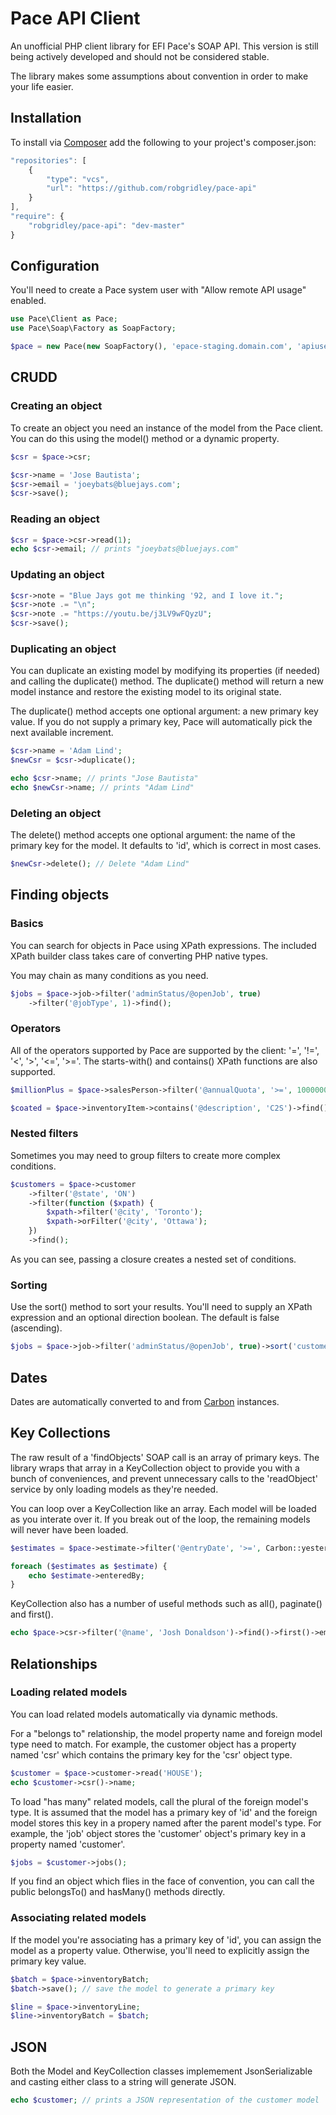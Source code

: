 # Pace API Client

An unofficial PHP client library for EFI Pace's SOAP API. This version is still being actively developed and should not be considered stable.

The library makes some assumptions about convention in order to make your life easier.

## Installation

To install via [Composer](http://getcomposer.org/) add the following to your project's composer.json:

```javascript
"repositories": [
	{
		"type": "vcs",
		"url": "https://github.com/robgridley/pace-api"
	}
],
"require": {
	"robgridley/pace-api": "dev-master"
}
```

## Configuration

You'll need to create a Pace system user with "Allow remote API usage" enabled.

```php
use Pace\Client as Pace;
use Pace\Soap\Factory as SoapFactory;

$pace = new Pace(new SoapFactory(), 'epace-staging.domain.com', 'apiuser', 'apipassword');
```

## CRUDD

### Creating an object

To create an object you need an instance of the model from the Pace client. You can do this using the model() method or a dynamic property.

```php
$csr = $pace->csr;

$csr->name = 'Jose Bautista';
$csr->email = 'joeybats@bluejays.com';
$csr->save();
```

### Reading an object

```php
$csr = $pace->csr->read(1);
echo $csr->email; // prints "joeybats@bluejays.com"
```

### Updating an object

```php
$csr->note = "Blue Jays got me thinking '92, and I love it.";
$csr->note .= "\n";
$csr->note .= "https://youtu.be/j3LV9wFQyzU";
$csr->save();
```

### Duplicating an object

You can duplicate an existing model by modifying its properties (if needed) and calling the duplicate() method. The duplicate() method will return a new model instance and restore the existing model to its original state.

The duplicate() method accepts one optional argument: a new primary key value. If you do not supply a primary key, Pace will automatically pick the next available increment.

```php
$csr->name = 'Adam Lind';
$newCsr = $csr->duplicate();

echo $csr->name; // prints "Jose Bautista"
echo $newCsr->name; // prints "Adam Lind"
```

### Deleting an object

The delete() method accepts one optional argument: the name of the primary key for the model. It defaults to 'id', which is correct in most cases.

```php
$newCsr->delete(); // Delete "Adam Lind"
```

## Finding objects

### Basics

You can search for objects in Pace using XPath expressions. The included XPath builder class takes care of converting PHP native types.

You may chain as many conditions as you need.

```php
$jobs = $pace->job->filter('adminStatus/@openJob', true)
	->filter('@jobType', 1)->find();
```

### Operators

All of the operators supported by Pace are supported by the client: '=', '!=', '<', '>', '<=', '>='. The starts-with() and contains() XPath functions are also supported.

```php
$millionPlus = $pace->salesPerson->filter('@annualQuota', '>=', 1000000)->find();

$coated = $pace->inventoryItem->contains('@description', 'C2S')->find();
```

### Nested filters

Sometimes you may need to group filters to create more complex conditions.

```php
$customers = $pace->customer
    ->filter('@state', 'ON')
    ->filter(function ($xpath) {
        $xpath->filter('@city', 'Toronto');
        $xpath->orFilter('@city', 'Ottawa');
    })
    ->find();
```

As you can see, passing a closure creates a nested set of conditions.

### Sorting

Use the sort() method to sort your results. You'll need to supply an XPath expression and an optional direction boolean. The default is false (ascending).

```php
$jobs = $pace->job->filter('adminStatus/@openJob', true)->sort('customer/@custName')->sort('@job', true)->find();
```

## Dates

Dates are automatically converted to and from [Carbon](http://carbon.nesbot.com/) instances.

## Key Collections

The raw result of a 'findObjects' SOAP call is an array of primary keys. The library wraps that array in a KeyCollection object to provide you with a bunch of conveniences, and prevent unnecessary calls to the 'readObject' service by only loading models as they're needed.

You can loop over a KeyCollection like an array. Each model will be loaded as you interate over it. If you break out of the loop, the remaining models will never have been loaded.

```php
$estimates = $pace->estimate->filter('@entryDate', '>=', Carbon::yesterday())->find();

foreach ($estimates as $estimate) {
	echo $estimate->enteredBy;
}
```

KeyCollection also has a number of useful methods such as all(), paginate() and first().

```php
echo $pace->csr->filter('@name', 'Josh Donaldson')->find()->first()->email; // prints 'bringerofrain@bluejays.com'
```

## Relationships

### Loading related models

You can load related models automatically via dynamic methods.

For a "belongs to" relationship, the model property name and foreign model type need to match. For example, the customer object has a property named 'csr' which contains the primary key for the 'csr' object type.

```php
$customer = $pace->customer->read('HOUSE');
echo $customer->csr()->name;
```

To load "has many" related models, call the plural of the foreign model's type. It is assumed that the model has a primary key of 'id' and the foreign model stores this key in a propery named after the parent model's type. For example, the 'job' object stores the 'customer' object's primary key in a property named 'customer'.

```php
$jobs = $customer->jobs();
```

If you find an object which flies in the face of convention, you can call the public belongsTo() and hasMany() methods directly.

### Associating related models

If the model you're associating has a primary key of 'id', you can assign the model as a property value. Otherwise, you'll need to explicitly assign the primary key value.

```php
$batch = $pace->inventoryBatch;
$batch->save(); // save the model to generate a primary key

$line = $pace->inventoryLine;
$line->inventoryBatch = $batch;
```

## JSON

Both the Model and KeyCollection classes implemement JsonSerializable and casting either class to a string will generate JSON.

```php
echo $customer; // prints a JSON representation of the customer model
```
